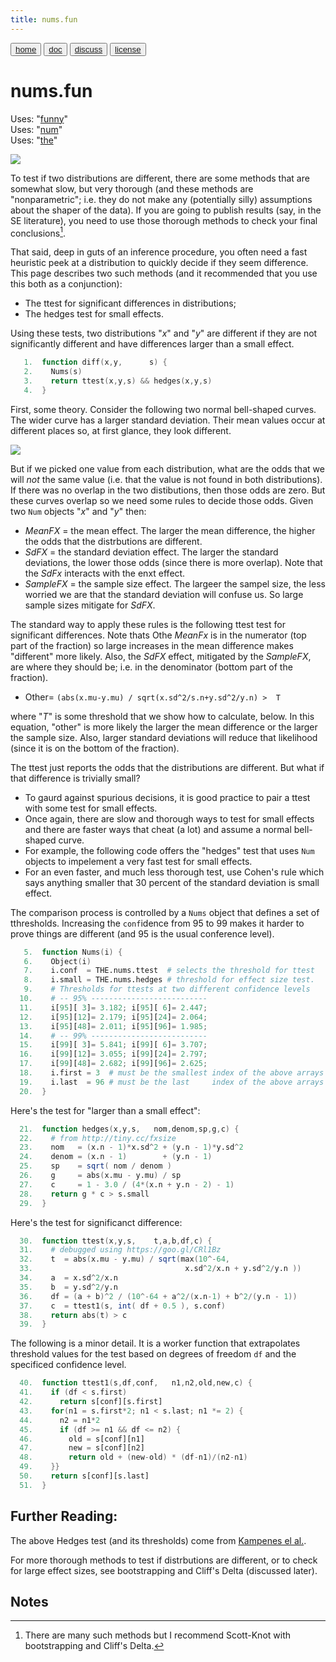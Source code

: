 ```yaml
---
title: nums.fun
---
```


<button class="button button1"><a href="/fun/index">home</a></button>   <button class="button button2"><a href="/fun/ABOUT">doc</a></button>   <button class="button button1"><a href="http://github.com/timm/fun/issues">discuss</a></button>    <button class="button button2"><a href="/fun/license">license</a></button> <br>



# nums.fun
Uses:  "[funny](funny)"<br>
Uses:  "[num](num)"<br>
Uses:  "[the](the)"<br>

<img src="http://yuml.me/diagram/plain;dir:lr/class/[Nums]1-2[Num],[Nums]-.-[note: v.fast comparison two Nums (assumes normal bell-shaped curves){bg:cornsilk}]">

To test if two distributions are different, there are some methods
that are somewhat slow, but very thorough (and these methods are
"nonparametric"; i.e. they do not make any (potentially silly)
assumptions about the shaper of the data).  If you are going to
publish results (say, in the SE literature), you need to use those
thorough methods to check your final conclusions[^slow].

[^slow]: There are many such methods but I recommend Scott-Knot with bootstrapping and Cliff's Delta.

That said, deep in guts of an inference procedure, you often need
a fast heuristic peek at a distribution  to quickly decide if they
seem difference. This page describes two such methods (and it recommended that you use this both
as a conjunction):

- The  ttest for significant differences in distributions;
- The hedges test for small effects.

Using these tests, two distributions "_x_" and "_y_" are different
if they are not significantly different and have differences larger
than a small effect.

```awk
   1.  function diff(x,y,      s) { 
   2.    Nums(s)
   3.    return ttest(x,y,s) && hedges(x,y,s)  
   4.  }
```

First, some theory. Consider the following two normal bell-shaped
curves. The wider curve has a larger standard deviation. Their mean
values occur at different places so, at first glance, they look
different.

![](https://miro.medium.com/max/700/1*knCUJJjFHW92ec8d8iq4kQ.png)

But if we picked one value from each distribution, what are the
odds that we will _not_ the same value (i.e.  that the value is not
found in both distributions).  If there was no overlap in the two
distibutions, then those odds are zero. But these curves overlap
so we need some rules to decide those odds.  Given two `Num` objects
"_x_" and "_y_" then:

- _MeanFX_ = the mean effect.
  The larger the mean difference, the higher the odds 
  that the distrbutions are different.
- _SdFX_ = the standard deviation effect.
  The larger the standard deviations, the lower those 
  odds (since there is more overlap). Note that the _SdFx_
  interacts with the enxt effect.
- _SampleFX_ = the sample size effect.
   The largeer the sampel size, the less worried we are 
   that the standard deviation will confuse us. So
   large sample sizes mitigate for _SdFX_.

The standard way to apply these rules is the following ttest test
for significant differences. Note thats Othe _MeanFx_
is in the numerator (top part of the fraction) so large increases
in the mean difference makes "different" more likely. Also, the
_SdFX_ effect, mitigated by the _SampleFX_, are where they should be;
i.e. in  the denominator
(bottom part of the fraction).

- Other= `(abs(x.mu-y.mu) / sqrt(x.sd^2/s.n+y.sd^2/y.n) >  T` 

where  "_T_" is some threshold that we show how to calculate, below.
In this equation, "other" is more likely the larger
the mean difference or the larger the sample size.  Also, larger
standard deviations will reduce that likelihood (since it is on the
bottom of the fraction).

The ttest just reports the odds that the distributions are different.
But what if that difference is trivially small?

- To gaurd against spurious decisions, it is good practice
  to pair a ttest with some test for small effects. 
- Once again, there are slow and thorough ways to test
  for small effects and there are faster ways that cheat 
  (a lot) and assume a normal bell-shaped curve.
- For example, the following code offers the "hedges" 
  test that uses `Num` objects to impelement a very fast
  test for small effects. 
- For an even faster, and much less thorough test,
  use Cohen's rule which says anything smaller
  that 30 percent of the  standard deviation is small effect.

The comparison process is controlled by a `Nums` object that defines
a set of tthresholds. Increasing the `conf`idence
from 95 to 99 makes it harder to prove things are different (and
95 is the usual conference level).

```awk
   5.  function Nums(i) {
   6.    Object(i)
   7.    i.conf  = THE.nums.ttest  # selects the threshold for ttest
   8.    i.small = THE.nums.hedges # threshold for effect size test. 
   9.    # Thresholds for ttests at two different confidence levels
  10.    # -- 95% --------------------------
  11.    i[95][ 3]= 3.182; i[95][ 6]= 2.447; 
  12.    i[95][12]= 2.179; i[95][24]= 2.064; 
  13.    i[95][48]= 2.011; i[95][96]= 1.985; 
  14.    # -- 99% --------------------------
  15.    i[99][ 3]= 5.841; i[99][ 6]= 3.707; 
  16.    i[99][12]= 3.055; i[99][24]= 2.797; 
  17.    i[99][48]= 2.682; i[99][96]= 2.625; 
  18.    i.first = 3  # must be the smallest index of the above arrays
  19.    i.last  = 96 # must be the last     index of the above arrays
  20.  }
```

Here's the test for "larger than a small effect":

```awk
  21.  function hedges(x,y,s,   nom,denom,sp,g,c) {
  22.    # from http://tiny.cc/fxsize
  23.    nom   = (x.n - 1)*x.sd^2 + (y.n - 1)*y.sd^2
  24.    denom = (x.n - 1)        + (y.n - 1)
  25.    sp    = sqrt( nom / denom )
  26.    g     = abs(x.mu - y.mu) / sp  
  27.    c     = 1 - 3.0 / (4*(x.n + y.n - 2) - 1)
  28.    return g * c > s.small
  29.  }
```

Here's the test for significanct difference:

```awk
  30.  function ttest(x,y,s,    t,a,b,df,c) {
  31.    # debugged using https://goo.gl/CRl1Bz
  32.    t  = abs(x.mu - y.mu) / sqrt(max(10^-64,
  33.                                  x.sd^2/x.n + y.sd^2/y.n ))
  34.    a  = x.sd^2/x.n
  35.    b  = y.sd^2/y.n
  36.    df = (a + b)^2 / (10^-64 + a^2/(x.n-1) + b^2/(y.n - 1))
  37.    c  = ttest1(s, int( df + 0.5 ), s.conf)
  38.    return abs(t) > c
  39.  }
```

The following is a minor detail. It  is a 
worker function that extrapolates threshold
values for the test based on degrees of freedom `df` and the specificed
confidence level. 

```awk
  40.  function ttest1(s,df,conf,   n1,n2,old,new,c) {
  41.    if (df < s.first) 
  42.      return s[conf][s.first]
  43.    for(n1 = s.first*2; n1 < s.last; n1 *= 2) {
  44.      n2 = n1*2
  45.      if (df >= n1 && df <= n2) {
  46.        old = s[conf][n1]
  47.        new = s[conf][n2]
  48.        return old + (new-old) * (df-n1)/(n2-n1)
  49.    }}
  50.    return s[conf][s.last]
  51.  }
```

## Further Reading:

The above Hedges test (and its thresholds) come from 
[Kampenes el al.](REFS#kampenes-2007).

For more thorough methods to test if distrbutions are different,
or to check for large effect sizes, see bootstrapping and Cliff's
Delta (discussed later).


## Notes

